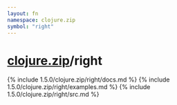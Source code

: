 ```yaml
---
layout: fn
namespace: clojure.zip
symbol: "right"
---
```


# [clojure.zip](../)/right

{% include 1.5.0/clojure.zip/right/docs.md %}
{% include 1.5.0/clojure.zip/right/examples.md %}
{% include 1.5.0/clojure.zip/right/src.md %}

